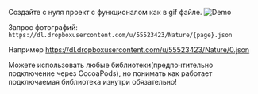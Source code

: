 Создайте с нуля проект с функционалом как в gif файле.
<img src="https://raw.githubusercontent.com/AlexandrGraschenkov/HW_CollectionView/master/example.gif" alt="Demo" />

Запрос фотографий:
`https://dl.dropboxusercontent.com/u/55523423/Nature/{page}.json`

Например
https://dl.dropboxusercontent.com/u/55523423/Nature/0.json

Можете использовать любые библиотеки(предпочтительно подключение через CocoaPods), но понимать как работает подключаемая библиотека изнутри обязательно!
